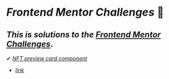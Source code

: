 # _Frontend Mentor Challenges_ 🙋‍

## _This is solutions to the_ [_Frontend Mentor Challenges_](https://www.frontendmentor.io).


✔ [_NFT preview card component_](https://github.com/sookm/frontendmentor-chanllenges/tree/main/nft-preview-card-component-main)
- [_link_](https://sookm.github.io/frontendmentor-chanllenges/nft-preview-card-component-main/)
